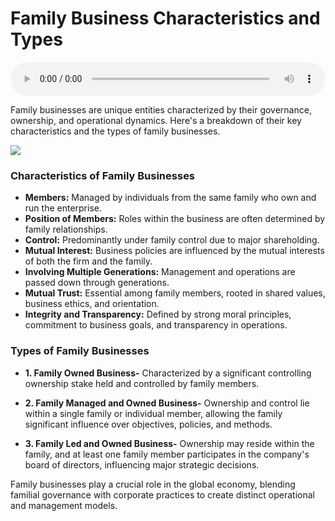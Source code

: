 # Family Business Characteristics and Types

<audio controls style="width: 100%;">
  <source src="../../../../../audio/4th_sem/ED/Unit-1 Introduction to Entrepreneurship/1.k Entrepreneurship in Family Owned Businesses.mp3" type="audio/mpeg">
  Your browser does not support the audio element.
</audio>


Family businesses are unique entities characterized by their governance, ownership, and operational dynamics. Here's a breakdown of their key characteristics and the types of family businesses.

![](https://akm-img-a-in.tosshub.com/businesstoday/images/story/201901/boards660_012719033915.jpg?size=948:533)


### Characteristics of Family Businesses

- **Members:** Managed by individuals from the same family who own and run the enterprise.
- **Position of Members:** Roles within the business are often determined by family relationships.
- **Control:** Predominantly under family control due to major shareholding.
- **Mutual Interest:** Business policies are influenced by the mutual interests of both the firm and the family.
- **Involving Multiple Generations:** Management and operations are passed down through generations.
- **Mutual Trust:** Essential among family members, rooted in shared values, business ethics, and orientation.
- **Integrity and Transparency:** Defined by strong moral principles, commitment to business goals, and transparency in operations.

### Types of Family Businesses

- **1. Family Owned Business-** Characterized by a significant controlling ownership stake held and controlled by family members.

- **2. Family Managed and Owned Business-** Ownership and control lie within a single family or individual member, allowing the family significant influence over objectives, policies, and methods.

- **3. Family Led and Owned Business-** Ownership may reside within the family, and at least one family member participates in the company's board of directors, influencing major strategic decisions.

Family businesses play a crucial role in the global economy, blending familial governance with corporate practices to create distinct operational and management models.

